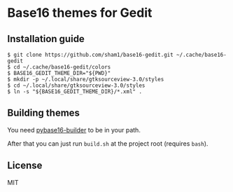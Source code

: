 # Base16 themes for Gedit

## Installation guide

    $ git clone https://github.com/sham1/base16-gedit.git ~/.cache/base16-gedit
    $ cd ~/.cache/base16-gedit/colors
    $ BASE16_GEDIT_THEME_DIR="${PWD}"
    $ mkdir -p ~/.local/share/gtksourceview-3.0/styles
    $ cd ~/.local/share/gtksourceview-3.0/styles
    $ ln -s "${BASE16_GEDIT_THEME_DIR}/*.xml" .

## Building themes

You need [pybase16-builder](https://github.com/InspectorMustache/base16-builder-python) to be in your path.

After that you can just run `build.sh` at the project root (requires `bash`).

## License

MIT
